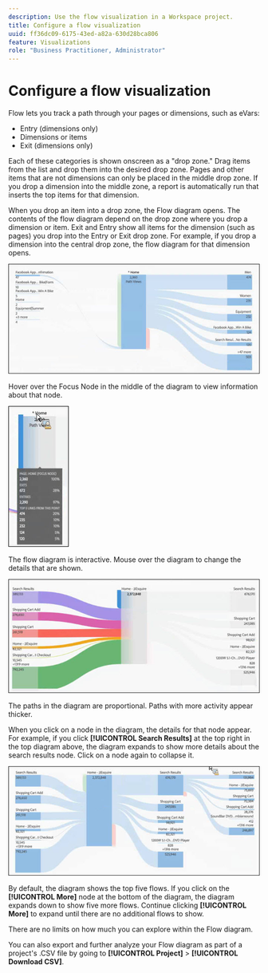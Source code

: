 ```yaml
---
description: Use the flow visualization in a Workspace project.
title: Configure a flow visualization
uuid: ff36dc09-6175-43ed-a82a-630d28bca806
feature: Visualizations
role: "Business Practitioner, Administrator"
---
```


# Configure a flow visualization

Flow lets you track a path through your pages or dimensions, such as eVars:

* Entry (dimensions only) 
* Dimensions or items 
* Exit (dimensions only)

Each of these categories is shown onscreen as a "drop zone." Drag items from the list and drop them into the desired drop zone. Pages and other items that are not dimensions can only be placed in the middle drop zone. If you drop a dimension into the middle zone, a report is automatically run that inserts the top items for that dimension.

When you drop an item into a drop zone, the Flow diagram opens. The contents of the flow diagram depend on the drop zone where you drop a dimension or item. Exit and Entry show all items for the dimension (such as pages) you drop into the Entry or Exit drop zone. For example, if you drop a dimension into the central drop zone, the flow diagram for that dimension opens.

![](assets/flow.jpg)

Hover over the Focus Node in the middle of the diagram to view information about that node.

![](assets/flow4.jpg)

The flow diagram is interactive. Mouse over the diagram to change the details that are shown.

![](assets/flow2.jpg)

The paths in the diagram are proportional. Paths with more activity appear thicker.

When you click on a node in the diagram, the details for that node appear. For example, if you click **[!UICONTROL Search Results]** at the top right in the top diagram above, the diagram expands to show more details about the search results node. Click on a node again to collapse it.

![](assets/flow3.jpg)

By default, the diagram shows the top five flows. If you click on the **[!UICONTROL More]** node at the bottom of the diagram, the diagram expands down to show five more flows. Continue clicking **[!UICONTROL More]** to expand until there are no additional flows to show.

There are no limits on how much you can explore within the Flow diagram.

You can also export and further analyze your Flow diagram as part of a project's .CSV file by going to **[!UICONTROL Project]** > **[!UICONTROL Download CSV]**.
